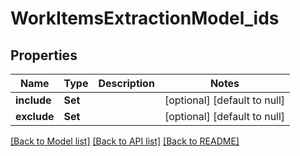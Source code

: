 # WorkItemsExtractionModel_ids
## Properties

| Name | Type | Description | Notes |
|------------ | ------------- | ------------- | -------------|
| **include** | **Set** |  | [optional] [default to null] |
| **exclude** | **Set** |  | [optional] [default to null] |

[[Back to Model list]](../README.md#documentation-for-models) [[Back to API list]](../README.md#documentation-for-api-endpoints) [[Back to README]](../README.md)

